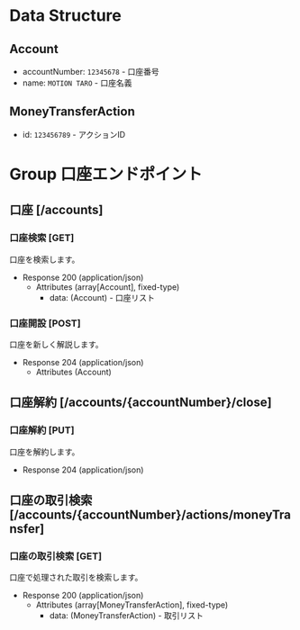 # Data Structure

## Account

+ accountNumber: `12345678` - 口座番号
+ name: `MOTION TARO` - 口座名義

## MoneyTransferAction

+ id: `123456789` - アクションID

# Group 口座エンドポイント

## 口座 [/accounts]

### 口座検索 [GET]

口座を検索します。

+ Response 200 (application/json)
    + Attributes (array[Account], fixed-type)
        + data: (Account) - 口座リスト

<!-- include(../response/400.md) -->

### 口座開設 [POST]

口座を新しく解説します。

+ Response 204 (application/json)
    + Attributes (Account)

<!-- include(../response/400.md) -->

## 口座解約 [/accounts/{accountNumber}/close]

### 口座解約 [PUT]

口座を解約します。

+ Response 204 (application/json)

<!-- include(../response/400.md) -->

## 口座の取引検索 [/accounts/{accountNumber}/actions/moneyTransfer]

### 口座の取引検索 [GET]

口座で処理された取引を検索します。

+ Response 200 (application/json)
    + Attributes (array[MoneyTransferAction], fixed-type)
        + data: (MoneyTransferAction) - 取引リスト

<!-- include(../response/400.md) -->
